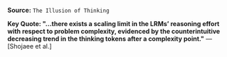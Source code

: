 **Source:** `The Illusion of Thinking`

**Key Quote: "...there exists a scaling limit in the LRMs’ reasoning effort with respect to problem complexity, evidenced by the counterintuitive decreasing trend in the thinking tokens after a complexity point."**
— [Shojaee et al.]
